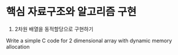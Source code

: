 # 핵심 자료구조와 알고리즘 구현
1. 2차원 배열을 동적할당으로 구현하기

Write a simple C code for 2 dimensional array with dynamic memory allocation
